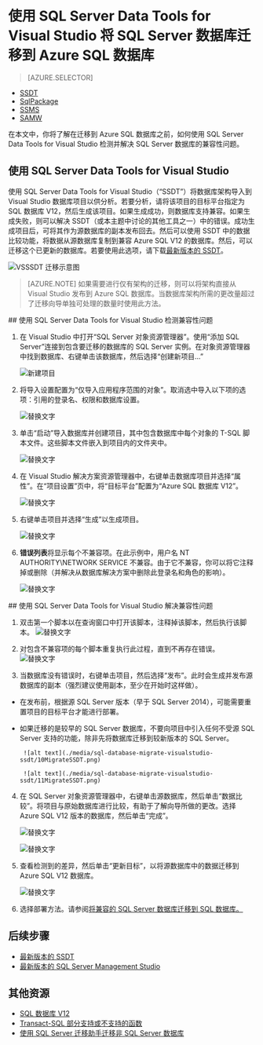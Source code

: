 <properties
    pageTitle="在迁移到 SQL 数据库之前修复 SQL Server 数据库的兼容性问题 | Azure"
    description="Azure SQL 数据库, 数据库迁移, 兼容性, SQL Azure 迁移向导, SSDT"
    services="sql-database"
    documentationcenter=""
    author="CarlRabeler"
    manager="jhubbard"
    editor="" />
<tags
    ms.assetid="7ff52877-5b63-4adc-aa1a-689669a1146e"
    ms.service="sql-database"
    ms.devlang="NA"
    ms.topic="article"
    ms.tgt_pltfrm="NA"
    ms.workload="sqldb-migrate"
    ms.date="11/08/2016"
    wacn.date="12/19/2016"
ms.author="carlrab" />

# 使用 SQL Server Data Tools for Visual Studio 将 SQL Server 数据库迁移到 Azure SQL 数据库

> [AZURE.SELECTOR]
- [SSDT](/documentation/articles/sql-database-cloud-migrate-fix-compatibility-issues-ssdt/)
- [SqlPackage](/documentation/articles/sql-database-cloud-migrate-determine-compatibility-sqlpackage/)
- [SSMS](/documentation/articles/sql-database-cloud-migrate-determine-compatibility-ssms/)
- [SAMW](/documentation/articles/sql-database-cloud-migrate-fix-compatibility-issues/)

在本文中，你将了解在迁移到 Azure SQL 数据库之前，如何使用 SQL Server Data Tools for Visual Studio 检测并解决 SQL Server 数据库的兼容性问题。

## 使用 SQL Server Data Tools for Visual Studio

使用 SQL Server Data Tools for Visual Studio（“SSDT”）将数据库架构导入到 Visual Studio 数据库项目以供分析。若要分析，请将该项目的目标平台指定为 SQL 数据库 V12，然后生成该项目。如果生成成功，则数据库支持兼容。如果生成失败，则可以解决 SSDT（或本主题中讨论的其他工具之一）中的错误。成功生成项目后，可将其作为源数据库的副本发布回去。然后可以使用 SSDT 中的数据比较功能，将数据从源数据库复制到兼容 Azure SQL V12 的数据库。然后，可以迁移这个已更新的数据库。若要使用此选项，请下载[最新版本的 SSDT](https://msdn.microsoft.com/zh-cn/library/mt204009.aspx)。

  ![VSSSDT 迁移示意图](./media/sql-database-cloud-migrate/03VSSSDTDiagram.png)

  > [AZURE.NOTE] 如果需要进行仅有架构的迁移，则可以将架构直接从 Visual Studio 发布到 Azure SQL 数据库。当数据库架构所需的更改量超过了迁移向导单独可处理的数量时使用此方法。

##<a name="detecting-compatibility-issues-using-sql-server-data-tools-for-visual-studio"></a> 使用 SQL Server Data Tools for Visual Studio 检测兼容性问题
   
1.	在 Visual Studio 中打开“SQL Server 对象资源管理器”。使用“添加 SQL Server”连接到包含要迁移的数据库的 SQL Server 实例。在对象资源管理器中找到数据库、右键单击该数据库，然后选择“创建新项目...”
    
	![新建项目](./media/sql-database-migrate-visualstudio-ssdt/02MigrateSSDT.png)  

   
2.	将导入设置配置为“仅导入应用程序范围的对象”。取消选中导入以下项的选项：引用的登录名、权限和数据库设置。

    ![替换文字](./media/sql-database-migrate-visualstudio-ssdt/03MigrateSSDT.png)  

3.	单击“启动”导入数据库并创建项目，其中包含数据库中每个对象的 T-SQL 脚本文件。这些脚本文件嵌入到项目内的文件夹中。

    ![替换文字](./media/sql-database-migrate-visualstudio-ssdt/04MigrateSSDT.png)  

4.	在 Visual Studio 解决方案资源管理器中，右键单击数据库项目并选择“属性”。在“项目设置”页中，将“目标平台”配置为“Azure SQL 数据库 V12”。
    
    ![替换文字](./media/sql-database-migrate-visualstudio-ssdt/05MigrateSSDT.png)  

    
5.	右键单击项目并选择“生成”以生成项目。
    
	![替换文字](./media/sql-database-migrate-visualstudio-ssdt/06MigrateSSDT.png)  

    
6.	**错误列表**将显示每个不兼容项。在此示例中，用户名 NT AUTHORITY\\NETWORK SERVICE 不兼容。由于它不兼容，你可以将它注释掉或删除（并解决从数据库解决方案中删除此登录名和角色的影响）。
    
	![替换文字](./media/sql-database-migrate-visualstudio-ssdt/07MigrateSSDT.png)
    
##<a name="fixing-compatibility-issues-using-sql-server-data-tools-for-visual-studio"></a> 使用 SQL Server Data Tools for Visual Studio 解决兼容性问题

1.	双击第一个脚本以在查询窗口中打开该脚本，注释掉该脚本，然后执行该脚本。
	![替换文字](./media/sql-database-migrate-visualstudio-ssdt/08MigrateSSDT.png)

2.	对包含不兼容项的每个脚本重复执行此过程，直到不再存在错误。
	![替换文字](./media/sql-database-migrate-visualstudio-ssdt/09MigrateSSDT.png)
    
3.	当数据库没有错误时，右键单击项目，然后选择“发布”。此时会生成并发布源数据库的副本（强烈建议使用副本，至少在开始时这样做）。
 - 在发布前，根据源 SQL Server 版本（早于 SQL Server 2014），可能需要重置项目的目标平台才能进行部署。
 - 如果迁移的是较早的 SQL Server 数据库，不要向项目中引入任何不受源 SQL Server 支持的功能，除非先将数据库迁移到较新版本的 SQL Server。

    	![alt text](./media/sql-database-migrate-visualstudio-ssdt/10MigrateSSDT.png)    
    
    	![alt text](./media/sql-database-migrate-visualstudio-ssdt/11MigrateSSDT.png)    
    	
4.	在 SQL Server 对象资源管理器中，右键单击源数据库，然后单击“数据比较”。将项目与原始数据库进行比较，有助于了解向导所做的更改。选择 Azure SQL V12 版本的数据库，然后单击“完成”。
    
	![替换文字](./media/sql-database-migrate-visualstudio-ssdt/12MigrateSSDT.png)  

    
	![替换文字](./media/sql-database-migrate-visualstudio-ssdt/13MigrateSSDT.png)  


5.	查看检测到的差异，然后单击“更新目标”，以将源数据库中的数据迁移到 Azure SQL V12 数据库。
    
	![替换文字](./media/sql-database-migrate-visualstudio-ssdt/14MigrateSSDT.png)  

    
6.	选择部署方法。请参阅[将兼容的 SQL Server 数据库迁移到 SQL 数据库。](/documentation/articles/sql-database-cloud-migrate/)

## 后续步骤

- [最新版本的 SSDT](https://msdn.microsoft.com/zh-cn/library/mt204009.aspx)
- [最新版本的 SQL Server Management Studio](https://msdn.microsoft.com/zh-cn/library/mt238290.aspx)

## 其他资源

- [SQL 数据库 V12](/documentation/articles/sql-database-v12-whats-new/)
- [Transact-SQL 部分支持或不支持的函数](/documentation/articles/sql-database-transact-sql-information/)
- [使用 SQL Server 迁移助手迁移非 SQL Server 数据库](http://blogs.msdn.com/b/ssma/)

<!---HONumber=Mooncake_1212_2016-->